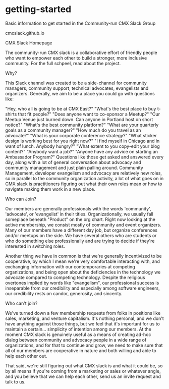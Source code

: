 # getting-started
Basic information to get started in the Community-run CMX Slack Group

cmxslack.github.io

CMX Slack Homepage

The community-run CMX slack is a collaborative effort of friendly people who want to empower each other to build a stronger, more inclusive community. For the full schpeel, read about the project.

Why?

This Slack channel was created to be a side-channel for community managers, community support, technical advocates, evangelists and organizers. Generally, we aim to be a place you could go with questions like:

"Hey, who all is going to be at CMX East?"
"What's the best place to buy t-shirts that fit people?"
"Does anyone want to co-sponsor a Meetup?"
"Our Meetup Venue just burned down. Can anyone in Portland host on short notice?"
"What's the best community platform?"
"What are your quarterly goals as a community manager?"
"How much do you travel as an advocate?"
"What is your corporate conference strategy?"
"What sticker design is working best for you right now?"
"I find myself in Chicago and in want of lunch. Anybody hungry?"
"What extent to you copy-edit your blog content?"
"Anybody want a job?"
"Anyone have any advice on starting an Ambassador Program?"
Questions like those get asked and answered every day, along with a lot of general conversation about advocacy and community management and just plain palling around. Community Management, developer evangelism and advocacy are relatively new roles, so in parallel to the community organization activity, a lot of what goes on in CMX slack is practitioners figuring out what their own roles mean or how to navigate making them work in a new place.

Who can Join?

Our members are generally professionals with the words 'community', 'advocate', or 'evangelist' in their titles. Organizationally, we usually fall someplace beneath "Product" on the org chart. Right now looking at the active membership, we consist mostly of community and event organizers. Many of our members have a different day job, but organize conferences and/or meetups on the side. We have several others who are students or who do something else professionally and are trying to decide if they're interested in switching roles.

Another thing we have in common is that we're generally incentivized to be cooperative, by which I mean we're very comfortable interacting with, and exchanging information with our contemporaries at competing organizations, and being open about the deficiencies in the technology we advocate compared to competing technology. Despite the religious overtones implied by words like "evangelism", our professional success is inseparable from our credibility and especially among software engineers, our credibility rests on candor, generosity, and sincerity.

Who can't join?

We've turned down a few membership requests from folks in positions like sales, marketing, and venture capitalism. It's nothing personal, and we don't have anything against those things, but we feel that it's important for us to maintain a certain... simplicity of intention among our members. At the moment CMX slack is genuinely useful as a means of creating ad-hoc dialog between community and advocacy people in a wide range of organizations, and for that to continue and grow, we need to make sure that all of our members are cooperative in nature and both willing and able to help each other out.

That said, we're still figuring out what CMX slack is and what it could be, so by all means if you're coming from a marketing or sales or whatever angle, and you believe that we can help each other, send us an invite request and talk to us.

